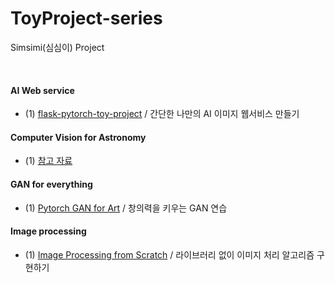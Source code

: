 # ToyProject-series
Simsimi(심심이) Project 

<br/>



#### AI Web service 
* (1) [flask-pytorch-toy-project](https://github.com/DoranLyong/flask-pytorch-toy-project) / 간단한 나만의 AI 이미지 웹서비스 만들기 




#### Computer Vision for Astronomy 
* (1) [참고 자료](https://foxrow.com/assets/toinfinity.pdf)



#### GAN for everything 
* (1) [Pytorch GAN for Art](https://github.com/DoranLyong/Pytorch-GAN-for-Art/blob/main/README.md) / 창의력을 키우는 GAN 연습 



#### Image processing 
* (1) [Image Processing from Scratch](https://github.com/DoranLyong/Image-Processing-from-Scratch) / 라이브러리 없이 이미지 처리 알고리즘 구현하기 
